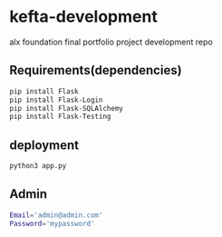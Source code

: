 # kefta-development
alx foundation final portfolio project development repo

## Requirements(dependencies)
```bash
pip install Flask
pip install Flask-Login
pip install Flask-SQLAlchemy
pip install Flask-Testing
```

## deployment
```bash
python3 app.py
```
## Admin
```bash
Email='admin@admin.com'
Password='mypassword'
```
